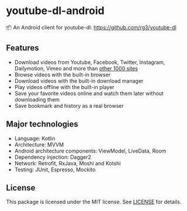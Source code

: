 # youtube-dl-android
📦 An Android client for youtube-dl: https://github.com/rg3/youtube-dl

## Features
- Download videos from Youtube, Facebook, Twitter, Instagram, Dailymotion, Vimeo and more than [other 1000 sites](http://rg3.github.io/youtube-dl/supportedsites.html)
- Browse videos with the built-in browser
- Download videos with the built-in download manager
- Play videos offline with the built-in player
- Save your favorite videos online and watch them later without downloading them
- Save bookmark and history as a real browser

## Major technologies
- Language: Kotlin
- Architecture: MVVM
- Android architecture components: ViewModel, LiveData, Room
- Dependency injection: Dagger2
- Network: Retrofit, RxJava, Moshi and Kotshi
- Testing: JUnit, Espresso, Mockito

## License
This package is licensed under the MIT license. See [LICENSE](./LICENSE) for details.
